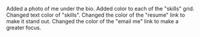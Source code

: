 Added a photo of me under the bio.
Added color to each of the "skills" grid.
Changed text color of "skills".
Changed the color of the "resume" link to make it stand out.
Changed the color of the "email me" link to make a greater focus.
